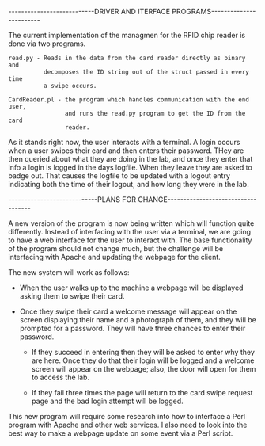 ---------------------------DRIVER AND ITERFACE PROGRAMS------------------------

The current implementation of the managmen for the RFID chip reader is done
via two programs.

    read.py - Reads in the data from the card reader directly as binary and 
              decomposes the ID string out of the struct passed in every time
              a swipe occurs.

    CardReader.pl - the program which handles communication with the end user, 
                    and runs the read.py program to get the ID from the card
                    reader.

As it stands right now, the user interacts with a terminal. A login occurs when
a user swipes their card and then enters their password. THey are then 
queried about what they are doing in the lab, and once they enter that info a 
login is logged in the days logfile. When they leave they are asked to badge
out. That causes the logfile to be updated with a logout entry indicating both
the time of their logout, and how long they were in the lab.

----------------------------PLANS FOR CHANGE-----------------------------------

A new version of the program is now being written which will function quite
differently. Instead of interfacing with the user via a terminal, we are going
to have a web interface for the user to interact with. The base functionality
of the program should not change much, but the challenge will be interfacing
with Apache and updating the webpage for the client. 

The new system will work as follows:

  - When the user walks up to the machine a webpage will be displayed asking
    them to swipe their card.

  - Once they swipe their card a welcome message will appear on the screen
    displaying their name and a photograph of them, and they will be prompted
    for a password. They will have three chances to enter their password.

      - If they succeed in entering then they will be asked to enter why they 
        are here. Once they do that their login will be logged and a welcome
        screen will appear on the webpage; also, the door will open for them
        to access the lab. 

      - If they fail three times the page will return to the card swipe 
        request page and the bad login attempt will be logged.

This new program will require some research into how to interface a Perl
program with Apache and other web services. I also need to look into the best
way to make a webpage update on some event via a Perl script.
